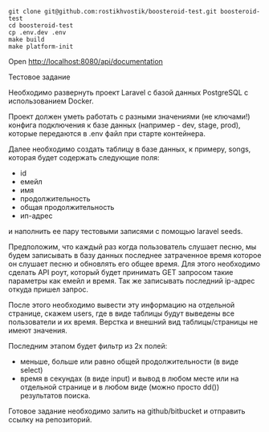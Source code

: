 ```shell script
git clone git@github.com:rostikhvostik/boosteroid-test.git boosteroid-test
cd boosteroid-test 
cp .env.dev .env
make build
make platform-init
```

Open [http://localhost:8080/api/documentation](http://localhost:8080/api/documentation)


Тестовое задание

Необходимо развернуть проект Laravel с базой данных PostgreSQL с использованием Docker.

Проект должен уметь работать с разными значениями (не ключами!) конфига подключения к базе данных (например - dev, stage, prod), которые передаются в .env файл при старте контейнера.

Далее необходимо создать таблицу в базе данных, к примеру, songs, которая будет содержать следующие поля:
- id
- емейл
- имя
- продолжительность
- общая продолжительность
- ип-адрес

и наполнить ее пару тестовыми записями с помощью laravel seeds.

Предположим, что каждый раз когда пользователь слушает песню, мы будем записывать в базу данных последнее затраченное время которое он слушает песню и обновлять его общее время. Для этого необходимо сделать API роут, который будет принимать GET запросом такие параметры как емейл и время. Так же записывать последний ip-адрес откуда пришел запрос.

После этого необходимо вывести эту информацию на отдельной странице, скажем users, где в виде таблицы будут выведены все пользователи и их время. Верстка и внешний вид таблицы/страницы не имеют значения.

Последним этапом будет фильтр из 2х полей:
- меньше, больше или равно общей продолжительности (в виде select)
- время в секундах (в виде input)
и вывод в любом месте или на отдельной странице и в любом виде (можно просто dd()) результатов поиска.


Готовое задание необходимо залить на github/bitbucket и отправить ссылку на репозиторий.
